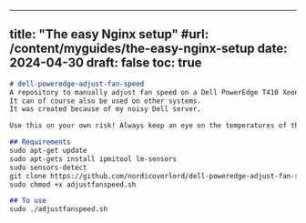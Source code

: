 
---
title: "The easy Nginx setup"
#url: /content/myguides/the-easy-nginx-setup
date: 2024-04-30
draft: false
toc: true
---

```markdown
# dell-poweredge-adjust-fan-speed
A repository to manually adjust fan speed on a Dell PowerEdge T410 Xeon server. 
It can of course also be used on other systems.  
It was created because of my noisy Dell server.

Use this on your own risk! Always keep an eye on the temperatures of the cores!

## Requirements  
sudo apt-get update  
sudo apt-gets install ipmitool lm-sensors  
sudo sensors-detect  
git clone https://github.com/nordicoverlord/dell-poweredge-adjust-fan-speed.git  
sudo chmod +x adjustfanspeed.sh  

## To use
sudo ./adjustfanspeed.sh

